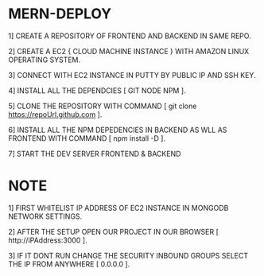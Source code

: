 # MERN-DEPLOY

1] CREATE A REPOSITORY OF FRONTEND AND BACKEND IN SAME REPO.

2] CREATE A EC2 { CLOUD MACHINE INSTANCE } WITH AMAZON LINUX OPERATING SYSTEM.

3] CONNECT WITH EC2 INSTANCE IN PUTTY BY PUBLIC IP AND SSH KEY.

4] INSTALL ALL THE DEPENDCIES [  GIT NODE NPM ].

5] CLONE THE REPOSITORY WITH COMMAND [ git clone https://repoUrl.github.com ].

6] INSTALL ALL THE NPM DEPEDENCIES IN BACKEND AS WLL AS FRONTEND WITH COMMAND [ npm install -D ]. 

7] START THE DEV SERVER FRONTEND & BACKEND 

# NOTE 

1] FIRST WHITELIST IP ADDRESS OF EC2 INSTANCE IN MONGODB NETWORK SETTINGS.

2] AFTER THE SETUP OPEN OUR PROJECT IN OUR BROWSER [ http://iPAddress:3000 ].

3] IF IT DONT RUN CHANGE THE SECURITY INBOUND GROUPS SELECT THE IP FROM ANYWHERE [ 0.0.0.0 ].
